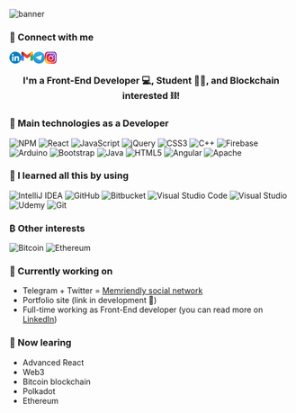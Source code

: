 ![banner](https://i.imgur.com/ifyUDHS.png)

<h3>
🤝 Connect with me
</h3>
<a href="https://www.linkedin.com/in/mykhailo-pomorskyi/"><img align="left" src="https://raw.githubusercontent.com/Pomorskyi/Pomorskyi/main/images/LinkedIn.png" alt="mykhailo-pomorskyi | LinkedIn" width="21px"/></a>

<a href="mailto:mishapomorskyi@gmail.com"><img align="left" src="https://raw.githubusercontent.com/Pomorskyi/Pomorskyi/main/images/gmail.png" alt="mishapomorskyi@gmail.com | Gmail" width="21px"/></a>
<a href="https://t.me/misha_pomorskyi"><img align="left" src="https://raw.githubusercontent.com/Pomorskyi/Pomorskyi/main/images/telegram.png" alt="misha_pomorskyi | Telegram" width="21px"/></a>
<a href="https://www.instagram.com/pomorskyi?r=nametag"><img align="left" src="https://raw.githubusercontent.com/Pomorskyi/Pomorskyi/main/images/instagram.png" alt="pomorskyi | Telegram" width="21px"/></a>

<br />

<h3 align="center">
I'm a Front-End Developer 💻, Student 👨‍🎓, and Blockchain interested ⛓️!
</h3> 

### 💼 Main technologies as a Developer
![NPM](https://img.shields.io/badge/NPM-%23000000.svg?style=for-the-badge&logo=npm&logoColor=white)
![React](https://img.shields.io/badge/react-%2320232a.svg?style=for-the-badge&logo=react&logoColor=%2361DAFB)
![JavaScript](https://img.shields.io/badge/javascript-%23323330.svg?style=for-the-badge&logo=javascript&logoColor=%23F7DF1E)
![jQuery](https://img.shields.io/badge/jquery-%230769AD.svg?style=for-the-badge&logo=jquery&logoColor=white)
![CSS3](https://img.shields.io/badge/css3-%231572B6.svg?style=for-the-badge&logo=css3&logoColor=white)
![C++](https://img.shields.io/badge/c++-%2300599C.svg?style=for-the-badge&logo=c%2B%2B&logoColor=white)
![Firebase](https://img.shields.io/badge/Firebase-039BE5?style=for-the-badge&logo=Firebase&logoColor=white)
![Arduino](https://img.shields.io/badge/-Arduino-00979D?style=for-the-badge&logo=Arduino&logoColor=white)
![Bootstrap](https://img.shields.io/badge/bootstrap-%23563D7C.svg?style=for-the-badge&logo=bootstrap&logoColor=white)
![Java](https://img.shields.io/badge/java-%23ED8B00.svg?style=for-the-badge&logo=java&logoColor=white)
![HTML5](https://img.shields.io/badge/html5-%23E34F26.svg?style=for-the-badge&logo=html5&logoColor=white)
![Angular](https://img.shields.io/badge/angular-%23DD0031.svg?style=for-the-badge&logo=angular&logoColor=white)
![Apache](https://img.shields.io/badge/apache-%23D42029.svg?style=for-the-badge&logo=apache&logoColor=white)

### 🌱 I learned all this by using
![IntelliJ IDEA](https://img.shields.io/badge/IntelliJIDEA-000000.svg?style=for-the-badge&logo=intellij-idea&logoColor=white)
![GitHub](https://img.shields.io/badge/github-%23121011.svg?style=for-the-badge&logo=github&logoColor=white)
![Bitbucket](https://img.shields.io/badge/bitbucket-%230047B3.svg?style=for-the-badge&logo=bitbucket&logoColor=white)
![Visual Studio Code](https://img.shields.io/badge/Visual%20Studio%20Code-0078d7.svg?style=for-the-badge&logo=visual-studio-code&logoColor=white)
![Visual Studio](https://img.shields.io/badge/Visual%20Studio-5C2D91.svg?style=for-the-badge&logo=visual-studio&logoColor=white)
![Udemy](https://img.shields.io/badge/Udemy-A435F0?style=for-the-badge&logo=Udemy&logoColor=white)
![Git](https://img.shields.io/badge/git-%23F05033.svg?style=for-the-badge&logo=git&logoColor=white)

### ₿ Other interests
![Bitcoin](https://img.shields.io/badge/Bitcoin-000?style=for-the-badge&logo=bitcoin&logoColor=white)
![Ethereum](https://img.shields.io/badge/Ethereum-3C3C3D?style=for-the-badge&logo=Ethereum&logoColor=white)

### 🔭 Currently working on 
 - Telegram + Twitter = <a href="https://github.com/Pomorskyi/memriendly" target="_blank" rel="noreferrer">Memriendly social network</a>
 - Portfolio site (link in development 🚧)
 - Full-time working as Front-End developer (you can read more on [LinkedIn](https://www.linkedin.com/in/mykhailo-pomorskyi/))

### 📝 Now learing 
 - Advanced React
 - Web3
 - Bitcoin blockchain
 - Polkadot
 - Ethereum












